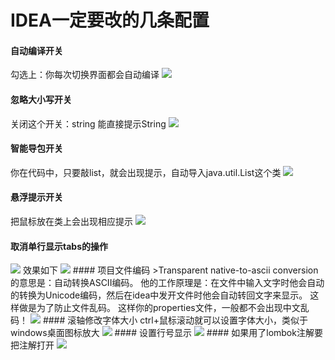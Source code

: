 # IDEA一定要改的几条配置

#### 自动编译开关
勾选上：你每次切换界面都会自动编译
<img src="https://yakax.oss-cn-hangzhou.aliyuncs.com/blog/2018-12-04/1.png" />
<!--more-->
#### 忽略大小写开关
关闭这个开关：string 能直接提示String
<img src="https://yakax.oss-cn-hangzhou.aliyuncs.com/blog/2018-12-04/2.png"  />
#### 智能导包开关
你在代码中，只要敲list，就会出现提示，自动导入java.util.List这个类
<img src="https://yakax.oss-cn-hangzhou.aliyuncs.com/blog/2018-12-04/3.png" />
#### 悬浮提示开关
把鼠标放在类上会出现相应提示
<img src="https://yakax.oss-cn-hangzhou.aliyuncs.com/blog/2018-12-04/4.png" />
#### 取消单行显示tabs的操作
<img src="https://yakax.oss-cn-hangzhou.aliyuncs.com/blog/2018-12-04/5.png" />
效果如下
<img src="https://yakax.oss-cn-hangzhou.aliyuncs.com/blog/2018-12-04/6.png" />
#### 项目文件编码
>Transparent native-to-ascii conversion的意思是：自动转换ASCII编码。
他的工作原理是：在文件中输入文字时他会自动的转换为Unicode编码，然后在idea中发开文件时他会自动转回文字来显示。
这样做是为了防止文件乱码。
这样你的properties文件，一般都不会出现中文乱码！

<img src="https://yakax.oss-cn-hangzhou.aliyuncs.com/blog/2018-12-04/7.png" />
#### 滚轴修改字体大小
ctrl+鼠标滚动就可以设置字体大小，类似于windows桌面图标放大
<img src="https://yakax.oss-cn-hangzhou.aliyuncs.com/blog/2018-12-04/8.png"  />
#### 设置行号显示
<img src="https://yakax.oss-cn-hangzhou.aliyuncs.com/blog/2018-12-04/9.png"  />
#### 如果用了lombok注解要把注解打开
<img src="https://yakax.oss-cn-hangzhou.aliyuncs.com/blog/2018-12-04/10.png" />
